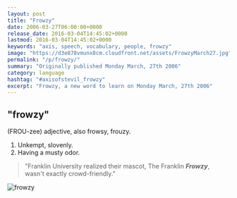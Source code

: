 ```yaml
---
layout: post
title: "Frowzy"
date: 2006-03-27T06:00:00+0000
release_date: 2016-03-04T14:45:02+0000
lastmod: 2016-03-04T14:45:02+0000
keywords: "axis, speech, vocabulary, people, frowzy"
image: "https://d3e878vmunx8cm.cloudfront.net/assets/FrowzyMarch27.jpg"
permalink: "/p/frowzy/"
summary: "Originally published Monday March, 27th 2006"
category: language
hashtag: "#axisofstevil_frowzy"
excerpt: "Frowzy, a new word to learn on Monday March, 27th 2006"
---
```


[id_1]: https://d3e878vmunx8cm.cloudfront.net/assets/FrowzyMarch27.jpg "frowzy"

## "frowzy" ##

(FROU-zee) adjective, also frowsy, frouzy.

1. Unkempt, slovenly.
2. Having a musty odor.
 
> "Franklin University realized their mascot, The Franklin ***Frowzy***, wasn't exactly crowd-friendly."

![frowzy][id_1]
